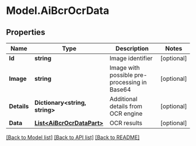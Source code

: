 # Model.AiBcrOcrData
## Properties
Name | Type | Description | Notes
------------ | ------------- | ------------- | -------------
**Id** | **string** | Image identifier              | [optional] 
**Image** | **string** | Image with possible pre-processing in Base64              | [optional] 
**Details** | **Dictionary&lt;string, string&gt;** | Additional details from OCR engine              | [optional] 
**Data** | [**List&lt;AiBcrOcrDataPart&gt;**](AiBcrOcrDataPart.md) | OCR results              | [optional] 



[[Back to Model list]](README.md#documentation-for-models) [[Back to API list]](README.md#documentation-for-api-endpoints) [[Back to README]](README.md)


